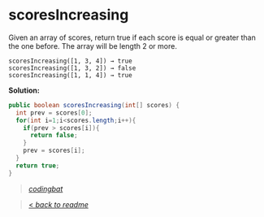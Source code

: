 # scoresIncreasing

Given an array of scores, return true if each score is equal or greater than the one before. The array will be length 2 or more.

```
scoresIncreasing([1, 3, 4]) → true
scoresIncreasing([1, 3, 2]) → false
scoresIncreasing([1, 1, 4]) → true
```

**Solution:**

```java
public boolean scoresIncreasing(int[] scores) {
  int prev = scores[0];
  for(int i=1;i<scores.length;i++){
    if(prev > scores[i]){
      return false;
    }
    prev = scores[i];
  }
  return true;
}
```

> _[codingbat](https://codingbat.com/prob/p146974)_

> [< _back to readme_](FINDREPLACEREADME)